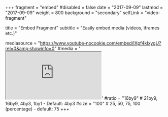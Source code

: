 +++
fragment = "embed"
#disabled = false
date = "2017-09-09"
lastmod = "2017-09-09"
weight = 800
background = "secondary"
selfLink = "video-fragment"

title = "Embed Fragment"
subtitle = "Easily embed media (videos, iframes etc.)"

mediasource = "https://www.youtube-nocookie.com/embed/lXpf4kIxygU?rel=0&amp;showinfo=0"
#media = '<iframe class="embed-responsive-item" src="https://www.youtube-nocookie.com/embed/lXpf4kIxygU?rel=0&amp;showinfo=0" allowfullscreen></iframe>'
#ratio = "16by9" # 21by9, 16by9, 4by3, 1by1 - Default: 4by3
#size = "100" # 25, 50, 75, 100 (percentage) - default: 75
+++
